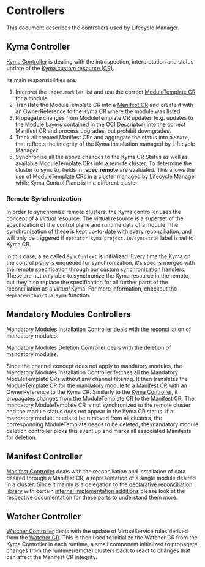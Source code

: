 # Controllers

This document describes the controllers used by Lifecycle Manager.

## Kyma Controller

[Kyma Controller](../../internal/controller/kyma_controller.go) is dealing with the introspection, interpretation and status update of the [Kyma custom resource (CR)](/api/v1beta2/kyma_types.go).

Its main responsibilities are:

1. Interpret the `.spec.modules` list and use the correct [ModuleTemplate CR](/api/v1beta2/moduletemplate_types.go) for a module.
2. Translate the ModuleTemplate CR into a [Manifest CR](/api/v1beta2/manifest_types.go) and create it with an OwnerReference to the Kyma CR where the module was listed.
3. Propagate changes from ModuleTemplate CR updates (e.g. updates to the Module Layers contained in the OCI Descriptor) into the correct Manifest CR and process upgrades, but prohibit downgrades.
4. Track all created Manifest CRs and aggregate the status into a `State`, that reflects the integrity of the Kyma installation managed by Lifecycle Manager.
5. Synchronize all the above changes to the Kyma CR Status as well as available ModuleTemplate CRs into a remote cluster.
To determine the cluster to sync to, fields in **.spec.remote** are evaluated.
This allows the use of ModuleTemplate CRs in a cluster managed by Lifecycle Manager
while Kyma Control Plane is in a different cluster.

### Remote Synchronization

In order to synchronize remote clusters, the Kyma controller uses the concept of a _virtual_ resource.
The virtual resource is a superset of the specification of the control plane and runtime data of a module.
The synchronization of these is kept up-to-date with every reconciliation,
and will only be triggered if `operator.kyma-project.io/sync=true` label is set to Kyma CR.

In this case, a so called `SyncContext` is initialized.
Every time the Kyma on the control plane is enqueued for synchronization,
it's spec is merged with the remote specification through our [custom synchronization handlers](/pkg/remote/kyma_synchronization_context.go).
These are not only able to synchronize the Kyma resource in the remote,
but they also replace the specification for all further parts of the reconciliation as a _virtual_ Kyma.
For more information, checkout the `ReplaceWithVirtualKyma` function.

## Mandatory Modules Controllers

[Mandatory Modules Installation Controller](../../internal/controller/mandatory_modules_installation_controller.go) deals with the reconciliation of mandatory modules.

[Mandatory Modules Deletion Controller](../../internal/controller/mandatory_modules_deletion_controller.go) deals with the deletion of mandatory modules.

Since the channel concept does not apply to mandatory modules, the Mandatory Modules Installation Controller fetches all the Mandatory ModuleTemplate CRs without any channel filtering. It then translates the ModuleTemplate CR for the mandatory module to a [Manifest CR](/api/v1beta2/manifest_types.go) with an OwnerReference to the Kyma CR. Similarly to the [Kyma Controller](/internal/controller/kyma_controller.go),
it propagates changes from the ModuleTemplate CR to the Manifest CR. The mandatory ModuleTemplate CR is not synchronized to the remote cluster and the module status does not appear in the Kyma CR status. If a mandatory module needs to be removed from all clusters, the corresponding ModuleTemplate needs to be deleted, the mandatory module deletion controller picks this event up and marks all associated Manifests for deletion.


## Manifest Controller

[Manifest Controller](../../internal/controller/manifest_controller.go) deals with the reconciliation and installation of data desired through a Manifest CR, a representation of a single module desired in a cluster.
Since it mainly is a delegation to the [declarative reconciliation library](/internal/declarative/README.md) with certain [internal implementation additions](/internal/manifest/README.md) please look at the respective documentation for these parts to understand them more.

## Watcher Controller

[Watcher Controller](../../internal/controller/watcher_controller.go) deals with the update of VirtualService rules derived from the [Watcher CR](/api/v1beta2/watcher_types.go). This is then used to initialize the Watcher CR from the Kyma Controller in each runtime, a small component initialized to propagate changes from the runtime(remote) clusters back to react to changes that can affect the Manifest CR integrity.
